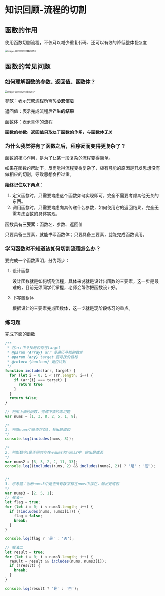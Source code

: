# 知识回顾-流程的切割

## 函数的作用

使用函数切割流程，不仅可以减少重复代码、还可以有效的降低整体复杂度

<img src="http://mdrs.yuanjin.tech/img/20211209124426.png" alt="image-20211209124426753" style="zoom:50%;" />

## 函数的常见问题

### **如何理解函数的参数、返回值、函数体？**

<img src="http://mdrs.yuanjin.tech/img/20211209125120.png" alt="image-20211209125120817" style="zoom:50%;" />

参数：表示完成流程所需的**必要信息**

返回值：表示完成流程后**产生的结果**

函数体：表示具体的流程

**函数的参数、返回值只取决于函数的作用，与函数体无关**

### 为什么我觉得有了函数之后，程序反而变得更复杂了？

函数的核心作用，是为了让某一段复杂的流程变得简单。

如果在函数的帮助下，反而觉得流程变得复杂了，极有可能的原因是开发思想没有做相应的切割，导致思想负担过重。

**始终记住以下两点**：

1. 定义函数时，只需要考虑这个函数如何实现即可，完全不需要考虑其他无关的东西。
2. 调用函数时，只需要考虑向其传递什么参数，如何使用它的返回结果，完全无需考虑函数的具体实现。

函数具有**三要素**：函数名、参数、返回值

只要具备三要素，就能书写函数体；只要具备三要素，就能完成函数调用。

### 学习函数时不知道该如何切割流程怎么办？

要完成一个函数声明，分为两步：

1. 设计函数

   设计函数就是如何切割流程，具体来说就是设计出函数的三要素，这一步是最难的，目前无须同学们掌握，老师会帮你把函数设计好。

2. 书写函数体

   根据设计的三要素完成函数体，这一步就是现阶段练习的重点。



### 练习题

完成下面的函数

```js
/**
 * 在arr中寻找是否存在target
 * @param {Array} arr 要遍历寻找的数组
 * @param {any} target 要寻找的目标
 * @return {boolean} 是否找到
 */
function includes(arr, target) {
  for (let i = 0; i < arr.length; i++) {
    if (arr[i] === target) {
      return true
    }
  }
  return false;
}
```


```js
// 利用上面的函数，完成下面的练习题
var nums = [1, 3, 8, 2, 5, 1, 9];

/* 
1. 判断nums中是否存在8，输出是或否
*/
console.log(includes(nums, 8));

```


```js
/* 
2. 判断数字2是否同时存在于nums和nums2中，输出是或否
*/
var nums2 = [6, 3, 2, 7, 11, 33];
console.log((includes(nums, 2) && includes(nums2, 2)) ? '是' : '否');
```


```js

/* 
3. 思考题：判断nums3中是否所有数字都在nums中存在，输出是或否
*/
var nums3 = [2, 5, 1];
// 解法一
let flag = true;
for (let i = 0; i < nums3.length; i++) {
  if (!includes(nums, nums3[i])) {
    flag = false;
    break;
  }
}

console.log(flag ? '是' : '否');

// 解法二
let result = true;
for (let i = 0; i < nums3.length; i++) {
  result = result && includes(nums, nums3[i]);
  if (!result) {
    break;
  }
}

console.log(result ? '是' : '否');
```

